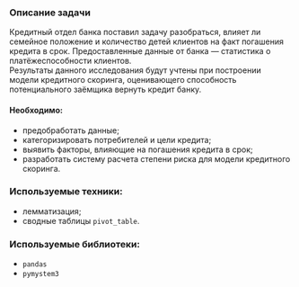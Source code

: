 ### Описание задачи

Кредитный отдел банка поставил задачу разобраться, влияет ли семейное положение и количество детей клиентов на факт
погашения кредита в срок. Предоставленные данные от банка — статистика о платёжеспособности клиентов.  
Результаты данного исследования будут учтены при построении модели кредитного скоринга, оценивающего способность
потенциального заёмщика вернуть кредит банку.

#### Необходимо: 
- предобработать данные;
- категоризировать потребителей и цели кредита;
- выявить факторы, влияющие на погашения кредита в срок;
- разработать систему расчета степени риска для модели кредитного скоринга.

### Используемые техники:
- лемматизация;
- сводные таблицы `pivot_table`.  

### Используемые библиотеки:  
- `pandas`
- `pymystem3`  
